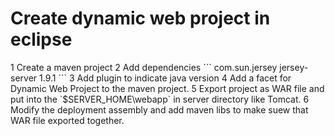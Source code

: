 <h1>Create dynamic web project in eclipse</h1>
1 Create a maven project  
2 Add dependencies
```
  <dependencies>
  	<dependency>
	    <groupId>com.sun.jersey</groupId>
	    <artifactId>jersey-server</artifactId>
	    <version>1.9.1</version>
	</dependency>
  </dependencies>
  ```
 3 Add plugin to indicate java version  
 4 Add a facet for Dynamic Web Project to the maven project.  
 5 Export project as WAR file and put into the `$SERVER_HOME\webapp` in server directory like Tomcat.
 6 Modify the deployment assembly and add maven libs to make suew that WAR file exported together.
